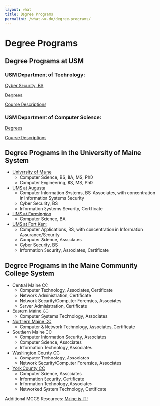 ```yaml
---
layout: what
title: Degree Programs
permalink: /what-we-do/degree-programs/
---
```

<h1>Degree Programs</h1>

<h2>Degree Programs at USM</h2>

<h3>USM Department of Technology:</h3>

<p class="no-margin-bottom"><a href="http://usm.maine.edu/node/50840">Cyber Security, BS</a></p>

<p class="no-margin-bottom"><a href="http://usm.maine.edu/tech/degrees">Degrees</a></p>

<p class="no-margin-bottom"><a href="http://usm.maine.edu/tech/course-descriptions">Course Descriptions</a></p>

<h3>USM Department of Computer Science:</h3>

<p class="no-margin-bottom"><a href="http://usm.maine.edu/cos/degrees">Degrees</a></p>

<p class="no-margin-bottom"><a href="http://usm.maine.edu/cos/course-descriptions">Course Descriptions</a></p>

<h2 class="margin-top">Degree Programs in the University of Maine System</h2>
<ul>
	<li><a href="https://go.umaine.edu/academics/majors-and-programs/">University of Maine</a>
<ul class="margin-bottom">
	<li>Computer Science, BS, BA, MS, PhD</li>
	<li>Computer Engineering, BS, MS, PhD</li>
</ul>
</li>
	<li><a href="http://www.uma.edu/academics/programs/">UMS at Augusta</a>
<ul class="margin-bottom">
	<li>Computer Information Systems, BS, Associates, with concentration in Information Systems Security</li>
	<li>Cyber Security, BS</li>
	<li>Information Systems Security, Certificate</li>
</ul>
</li>
	<li><a href="http://www.umf.maine.edu/majors-academics/">UMS at Farmington</a>
<ul class="margin-bottom">
	<li>Computer Science, BA</li>
</ul>
</li>
	<li><a href="http://www.umfk.edu/academics/programs/">UMS at Fort Kent</a>
<ul>
	<li>Computer Applications, BS, with concentration in Information Assurance/Security</li>
	<li>Computer Science, Associates</li>
	<li>Cyber Security, BS</li>
	<li>Information Security, Associates, Certificate</li>
</ul>
</li>
</ul>

<h2 class="margin-top">Degree Programs in the Maine Community College System</h2>

<ul>
	<li><a href="http://www.cmcc.edu/AcademicsRegistration/PROGRAMSOFSTUDY.aspx">Central Maine CC</a>
<ul class="margin-bottom">
	<li>Computer Technology, Associates, Certificate</li>
	<li>Network Administration, Certificate</li>
	<li>Network Security/Computer Forensics, Associates</li>
	<li>Server Administration, Certificate</li>
</ul>
</li>
	<li><a href="http://www.emcc.edu/academics/programs-of-study/">Eastern Maine CC</a>
<ul class="margin-bottom">
	<li>Computer Systems Technology, Associates</li>
</ul>
</li>
	<li><a href="http://www.nmcc.edu/academics/programs/academic-programs/">Northern Maine CC</a>
<ul class="margin-bottom">
	<li>Computer &amp; Network Technology, Associates, Certificate</li>
</ul>
</li>
	<li><a href="http://www.smccme.edu/academics-a-registration/departments-a-programs/academic-departments.html">Southern Maine CC</a>
<ul class="margin-bottom">
	<li>Computer Information Security, Associates</li>
	<li>Computer Science, Associates</li>
	<li>Information Technology, Associates</li>
</ul>
</li>
	<li><a href="http://www.wccc.me.edu/academics/programs/programs-study/">Washington County CC</a>
<ul class="margin-bottom">
	<li>Computer Technology, Associates</li>
	<li>Network Security/Computer Forensics, Associates</li>
</ul>
</li>
	<li><a href="http://www.yccc.edu/academics/degree-programs/">York County CC</a>
<ul class="margin-bottom">
	<li>Computer Science, Associates</li>
	<li>Information Security, Certificate</li>
	<li>Information Technology, Associates</li>
	<li>Networked System Technology, Certificate</li>
</ul>
</li>
</ul>
Additional MCCS Resources: <a href="http://www.mccs.me.edu/our-programs/maine-is-it/">Maine is IT!</a>
